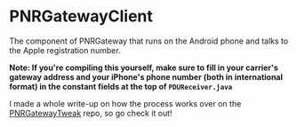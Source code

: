 # PNRGatewayClient
 The component of PNRGateway that runs on the Android phone and talks to the Apple registration number.
 
 **Note: If you're compiling this yourself, make sure to fill in your carrier's gateway address and your iPhone's phone number (both in international format) in the constant fields at the top of `PDUReceiver.java`**
 
 I made a whole write-up on how the process works over on the [PNRGatewayTweak](https://github.com/AwesomeIndustry/PNRGatewayTweak) repo, so go check it out!
